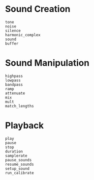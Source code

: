 # Sound Creation

```@docs
tone
noise
silence
harmonic_complex
sound
buffer
```

# Sound Manipulation

```@docs
highpass
lowpass
bandpass
ramp
attenuate
mix
mult
match_lengths
```

# Playback

```@docs
play
pause
stop
duration
samplerate
pause_sounds
resume_sounds
setup_sound
run_calibrate
```

